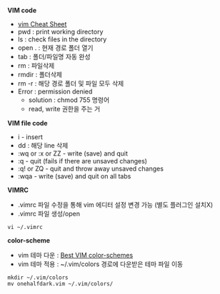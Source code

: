 <b>VIM code</b>
- [vim Cheat Sheet](https://vim.rtorr.com/)
- pwd : print working directory
- ls : check files in the directory
- open . : 현재 경로 폴더 열기
- tab : 폴더/파일명 자동 완성
- rm <fileName> : 파일삭제
- rmdir <folderPath> : 폴더삭제
- rm -r <fileName> : 해당 경로 폴더 및 파일 모두 삭제
- Error : permission denied 
  - solution : chmod 755 명령어
  - read, write 권한을 주는 거

<b>VIM file code</b>
- i - insert
- dd : 해당 line 삭제
- :wq or :x or ZZ - write (save) and quit
- :q - quit (fails if there are unsaved changes)
- :q! or ZQ - quit and throw away unsaved changes
- :wqa - write (save) and quit on all tabs
  
<b>VIMRC</b>
- .vimrc 파일 수정을 통해 vim 에디터 설정 변경 가능 (별도 플러그인 설치X)
- .vimrc 파일 생성/open
```
vi ~/.vimrc
```

<b>color-scheme</b>
- vim 테마 다운 : [Best VIM color-schemes](https://www.slant.co/topics/480/~best-vim-color-schemes)
- vim 테마 적용 : ~/.vim/colors 경로에 다운받은 테마 파일 이동
```
mkdir ~/.vim/colors
mv onehalfdark.vim ~/.vim/colors/
```


